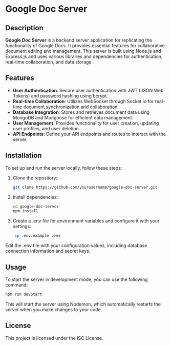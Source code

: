 # Google Doc Server

## Description

**Google Doc Server** is a backend server application for replicating the functionality of Google Docs. It provides essential features for collaborative document editing and management. This server is built using Node.js and Express.js and uses various libraries and dependencies for authentication, real-time collaboration, and data storage.

## Features

- **User Authentication**: Secure user authentication with JWT (JSON Web Tokens) and password hashing using bcrypt.
- **Real-time Collaboration**: Utilizes WebSocket through Socket.io for real-time document synchronization and collaboration.
- **Database Integration**: Stores and retrieves document data using MongoDB and Mongoose for efficient data management.
- **User Management**: Provides functionality for user creation, updating user profiles, and user deletion.
- **API Endpoints**: Define your API endpoints and routes to interact with the server.

## Installation

To set up and run the server locally, follow these steps:

1. Clone the repository:

   ```bash
   git clone https://github.com/yourusername/google-doc-server.git
   ```
2. Install dependencies:

    ```bash
    cd google-doc-server
    npm install
    ```
3. Create a .env file for environment variables and configure it with your settings:

```bash
    cp .env.example .env
```
Edit the .env file with your configuration values, including database connection information and secret keys.
## Usage

To start the server in development mode, you can use the following command:

```bash
npm run devStart
```
This will start the server using Nodemon, which automatically restarts the server when you make changes to your code.

## License
This project is licensed under the ISC License.